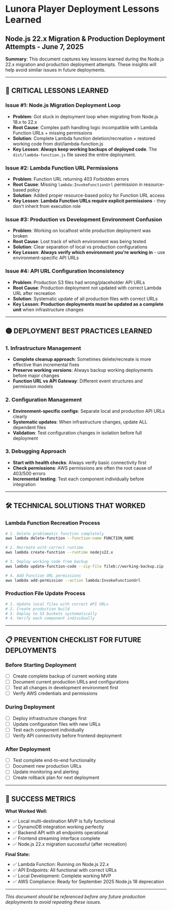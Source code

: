 # Lunora Player Deployment Lessons Learned

## Node.js 22.x Migration & Production Deployment Attempts - June 7, 2025

**Summary**: This document captures key lessons learned during the Node.js 22.x migration and production deployment attempts. These insights will help avoid similar issues in future deployments.

---

## 🔴 CRITICAL LESSONS LEARNED

### Issue #1: Node.js Migration Deployment Loop
- **Problem**: Got stuck in deployment loop when migrating from Node.js 18.x to 22.x
- **Root Cause**: Complex path handling logic incompatible with Lambda Function URLs + missing permissions
- **Solution**: Complete Lambda function deletion/recreation + restored working code from dist/lambda-function.js
- **Key Lesson**: **Always keep working backups of deployed code**. The `dist/lambda-function.js` file saved the entire deployment.

### Issue #2: Lambda Function URL Permissions
- **Problem**: Function URL returning 403 Forbidden errors
- **Root Cause**: Missing `lambda:InvokeFunctionUrl` permission in resource-based policy
- **Solution**: Added proper resource-based policy for Function URL access
- **Key Lesson**: **Lambda Function URLs require explicit permissions** - they don't inherit from execution role

### Issue #3: Production vs Development Environment Confusion
- **Problem**: Working on localhost while production deployment was broken
- **Root Cause**: Lost track of which environment was being tested
- **Solution**: Clear separation of local vs production configurations
- **Key Lesson**: **Always verify which environment you're working in** - use environment-specific API URLs

### Issue #4: API URL Configuration Inconsistency
- **Problem**: Production S3 files had wrong/placeholder API URLs
- **Root Cause**: Production deployment not updated with correct Lambda URL after recreation
- **Solution**: Systematic update of all production files with correct URLs
- **Key Lesson**: **Production deployments must be updated as a complete unit** when infrastructure changes

---

## 🟡 DEPLOYMENT BEST PRACTICES LEARNED

### 1. Infrastructure Management
- **Complete cleanup approach**: Sometimes delete/recreate is more effective than incremental fixes
- **Preserve working versions**: Always backup working deployments before major changes
- **Function URL vs API Gateway**: Different event structures and permission models

### 2. Configuration Management
- **Environment-specific configs**: Separate local and production API URLs clearly
- **Systematic updates**: When infrastructure changes, update ALL dependent files
- **Validation**: Test configuration changes in isolation before full deployment

### 3. Debugging Approach
- **Start with health checks**: Always verify basic connectivity first
- **Check permissions**: AWS permissions are often the root cause of 403/500 errors
- **Incremental testing**: Test each component individually before integration

---

## 🛠️ TECHNICAL SOLUTIONS THAT WORKED

### Lambda Function Recreation Process
```bash
# 1. Delete problematic function completely
aws lambda delete-function --function-name FUNCTION_NAME

# 2. Recreate with correct runtime
aws lambda create-function --runtime nodejs22.x

# 3. Deploy working code from backup
aws lambda update-function-code --zip-file fileb://working-backup.zip

# 4. Add Function URL permissions
aws lambda add-permission --action lambda:InvokeFunctionUrl
```

### Production File Update Process
```bash
# 1. Update local files with correct API URLs
# 2. Create production build
# 3. Deploy to S3 buckets systematically
# 4. Verify each component individually
```

---

## 📋 PREVENTION CHECKLIST FOR FUTURE DEPLOYMENTS

### Before Starting Deployment
- [ ] Create complete backup of current working state
- [ ] Document current production URLs and configurations
- [ ] Test all changes in development environment first
- [ ] Verify AWS credentials and permissions

### During Deployment
- [ ] Deploy infrastructure changes first
- [ ] Update configuration files with new URLs
- [ ] Test each component individually
- [ ] Verify API connectivity before frontend deployment

### After Deployment
- [ ] Test complete end-to-end functionality
- [ ] Document new production URLs
- [ ] Update monitoring and alerting
- [ ] Create rollback plan for next deployment

---

## 🎯 SUCCESS METRICS

**What Worked Well:**
- ✅ Local multi-destination MVP is fully functional
- ✅ DynamoDB integration working perfectly
- ✅ Backend API with all endpoints operational
- ✅ Frontend streaming interface complete
- ✅ Node.js 22.x migration successful (after recreation)

**Final State:**
- ✅ Lambda Function: Running on Node.js 22.x
- ✅ API Endpoints: All functional with correct URLs
- ✅ Local Development: Complete working MVP
- ✅ AWS Compliance: Ready for September 2025 Node.js 18 deprecation

---

*This document should be referenced before any future production deployments to avoid repeating these issues.*
